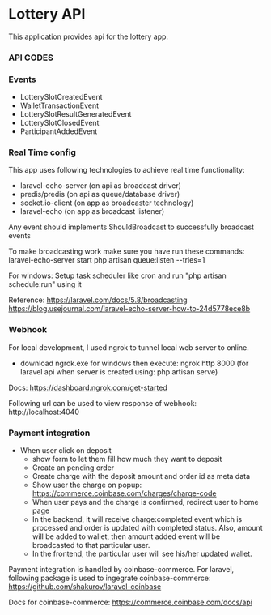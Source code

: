 # Lottery API
This application provides api for the lottery app.

### API CODES

### Events
- LotterySlotCreatedEvent
- WalletTransactionEvent
- LotterySlotResultGeneratedEvent
- LotterySlotClosedEvent
- ParticipantAddedEvent

### Real Time config
This app uses following technologies to achieve real time 
functionality:
- laravel-echo-server (on api as broadcast driver)
- predis/predis (on api as queue/database driver)
- socket.io-client (on app as broadcaster technology)
- laravel-echo (on app as broadcast listener)

Any event should implements ShouldBroadcast to successfully
broadcast events

To make broadcasting work make sure you have run these commands:
laravel-echo-server start
php artisan queue:listen --tries=1

For windows: 
Setup task scheduler like cron and run "php artisan schedule:run" using it

Reference:
https://laravel.com/docs/5.8/broadcasting
https://blog.usejournal.com/laravel-echo-server-how-to-24d5778ece8b

### Webhook
For local development, I used ngrok to tunnel local web server
to online.
- download ngrok.exe for windows then execute:
    ngrok http 8000 (for laravel api when server is created using: php artisan serve)
    
Docs:
https://dashboard.ngrok.com/get-started

Following url can be used to view response of webhook:
http://localhost:4040

### Payment integration
- When user click on deposit
	- show form to let them fill how much they want to deposit
	- Create an pending order
	- Create charge with the deposit amount and order id as meta data
	- Show user the charge on popup: https://commerce.coinbase.com/charges/charge-code
	- When user pays and the charge is confirmed, redirect user to home page
	- In the backend, it will receive charge:completed event which is processed and order is updated with completed status. Also, amount will be added to wallet, then amount added event will be broadcasted to that particular user.
	- In the frontend, the particular user will see his/her updated wallet.

Payment integration is handled by coinbase-commerce.
For laravel, following package is used to ingegrate coinbase-commerce:
https://github.com/shakurov/laravel-coinbase

Docs for coinbase-commerce:
https://commerce.coinbase.com/docs/api